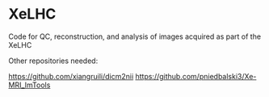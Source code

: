 # XeLHC
 Code for QC, reconstruction, and analysis of images acquired as part of the XeLHC

Other repositories needed:

https://github.com/xiangruili/dicm2nii
https://github.com/pniedbalski3/Xe-MRI_ImTools
